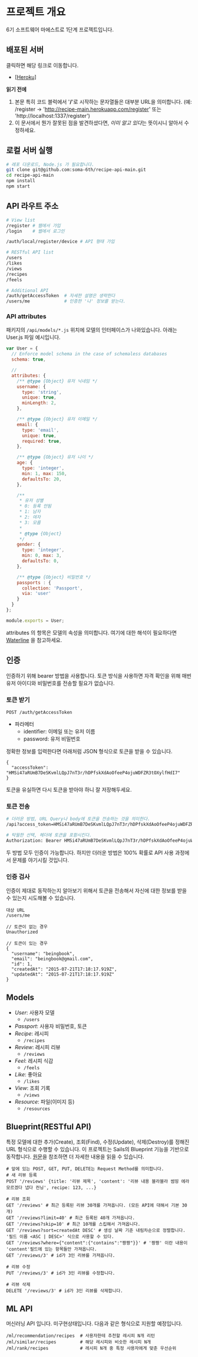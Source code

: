 # 프로젝트 개요
6기 소프트웨어 마에스트로 1단계 프로젝트입니다.

## 배포된 서버
클릭하면 해당 링크로 이동합니다.
* <a href="https://recipe-main.herokuapp.com" target="_blank">[Heroku]</a>

**읽기 전에** 

1. 본문 특히 코드 블럭에서 '**/**'로 시작하는 문자열들은 대부분 URL을 의미합니다. (예: /register -> 'http://recipe-main.herokuapp.com/register' 또는 'http://localhost:1337/register')
2. 이 문서에서 뭔가 잘못된 점을 발견하셨다면, *이미 알고 있다*는 뜻이시니 알아서 수정하세요.

## 로컬 서버 실행
```sh
# 레포 다운로드, Node.js 가 필요합니다.
git clone git@github.com:soma-6th/recipe-api-main.git
cd recipe-api-main
npm install
npm start
```

## API 라우트 주소
```sh
# View list
/register # 웹에서 가입
/login    # 웹에서 로그인

/auth/local/register/device # API 형태 가입

# RESTful API list
/users
/likes
/views
/recipes
/feels

# Additional API
/auth/getAccessToken  # 자세한 설명은 생략한다
/users/me             # 인증한 '나' 정보를 받는다.
```

### API attributes
패키지의 `/api/models/*.js` 위치에 모델의 인터페이스가 나와있습니다. 아래는 User.js 파일 예시입니다.
```js
var User = {
  // Enforce model schema in the case of schemaless databases
  schema: true,

  //
  attributes: {
    /** @type {Object} 유저 닉네임 */
    username: {
      type: 'string',
      unique: true,
      minLength: 2,
    },

    /** @type {Object} 유저 이메일 */
    email: {
      type: 'email',
      unique: true,
      required: true,
    },

    /** @type {Object} 유저 나이 */
    age: {
      type: 'integer',
      min: 1, max: 150,
      defaultsTo: 20,
    },

    /**
     * 유저 성별
     * 0: 등록 안됨
     * 1: 남자
     * 2: 여자
     * 3: 모름
     * 
     * @type {Object}
     */
    gender: {
      type: 'integer',
      min: 0, max: 3,
      defaultsTo: 0,
    },

    /** @type {Object} 비밀번호 */
    passports : {
      collection: 'Passport',
      via: 'user'
    }
  }
};

module.exports = User;
```
attributes 의 항목은 모델의 속성을 의미합니다. 여기에 대한 해석이 필요하다면 [Waterline](https://github.com/balderdashy/waterline#collection) 을 참고하세요.

## 인증
인증하기 위해 bearer 방법을 사용합니다. 토큰 방식을 사용하면 자격 확인을 위해 매번 유저 아이디와 비밀번호를 전송할 필요가 없습니다.

### 토큰 받기
```
POST /auth/getAccessToken
```
* 파라메터
    - identifier: 이메일 또는 유저 이름
    - password: 유저 비밀번호

정확한 정보를 입력한다면 아래처럼 JSON 형식으로 토큰을 받을 수 있습니다.
```
{
  "accessToken": "HMSi47aRUmB7DeSKvmlLQpJ7nT3r/hDPfskXdAoOfeeP4ojuWDFZR3tOXylfHdI7"
}
```
토큰을 유실하면 다시 토큰을 받아야 하니 잘 저장해두세요.

### 토큰 전송
```sh
# 더러운 방법, URL Query나 body에 토큰을 전송하는 것을 의미한다.
/api?access_token=HMSi47aRUmB7DeSKvmlLQpJ7nT3r/hDPfskXdAoOfeeP4ojuWDFZR3tOXylfHdI7

# 탁월한 선택, 헤더에 토큰을 포함시킨다.
Authorization: Bearer HMSi47aRUmB7DeSKvmlLQpJ7nT3r/hDPfskXdAoOfeeP4ojuWDFZR3tOXylfHdI7
```
두 방법 모두 인증이 가능합니다. 하지만 더러운 방법은 100% 확률로 API 사용 과정에서 문제를 야기시킬 것입니다.

### 인증 검사
인증이 제대로 동작하는지 알아보기 위해서 토큰을 전송해서 자신에 대한 정보를 받을 수 있는지 시도해볼 수 있습니다.
```
대상 URL
/users/me

// 토큰이 없는 경우
Unauthorized

// 토큰이 있는 경우
{
  "username": "beingbook",
  "email": "beingbook@gmail.com",
  "id": 1,
  "createdAt": "2015-07-21T17:18:17.919Z",
  "updatedAt": "2015-07-21T17:18:17.919Z"
}
```

## Models
* *User*: 사용자 모델
    - `/users`
* *Passport*: 사용자 비밀번호, 토큰
* *Recipe*: 레시피
    - `/recipes`
* *Review*: 레시피 리뷰
    - `/reviews`
* *Feel*: 레시피 식감
    - `/feels`
* *Like*: 좋아요
    - `/likes`
* *View*: 조회 기록
    - `/views`
* *Resource*: 파일(이미지 등)
    - `/resources`

## Blueprint(RESTful API)
특정 모델에 대한 추가(Create), 조회(Find), 수정(Update), 삭제(Destroy)를 정해진 URL 형식으로 수행할 수 있습니다. 이 프로젝트는 Sails의 Blueprint 기능을 기반으로 동작합니다. [원문](http://sailsjs.org/documentation/reference/blueprint-api)을 참조하면 더 자세한 내용을 읽을 수 있습니다.
```
# 앞에 있는 POST, GET, PUT, DELETE는 Request Method를 의미합니다.
# 새 리뷰 등록
POST '/reviews' {title: '리뷰 제목', 'content': '리뷰 내용 블라블라 썸띵 에라 모르겠다 냅다 컨닝', recipe: 123, ...}

# 리뷰 조회
GET '/reviews' # 최근 등록된 리뷰 30개를 가져옵니다. (모든 API에 대해서 기본 30개)
GET '/reviews?limit=40' # 최근 등록된 40개 가져옵니다.
GET '/reviews?skip=10' # 최근 10개를 스킵해서 가져옵니다.
GET '/reviews?sort=createdAt DESC' # 생성 날짜 기준 내림차순으로 정렬합니다. '필드 이름 <ASC | DESC>' 식으로 사용할 수 있다.
GET '/reviews?where={"content":{"contains":"짱짱"}}' # '짱짱' 이란 내용이 'content'필드에 있는 항목들만 가져옵니다.
GET '/reviews/3' # id가 3인 리뷰를 가져옵니다.

# 리뷰 수정
PUT '/reviews/3' # id가 3인 리뷰를 수정합니다.

# 리뷰 삭제
DELETE '/reviews/3' # id가 3인 리뷰를 삭제합니다.
```

## ML API
머신러닝 API 입니다. 미구현상태입니다. 다음과 같은 형식으로 지원할 예정입니다.

```
/ml/recommendation/recipes  # 사용자한테 추천할 레시피 N개 리턴
/ml/similar/recipes         # 해당 레시피와 비슷한 레시피 N개
/ml/rank/recipes            # 레시피 N개 중 특정 사용자에게 맞춘 우선순위
```